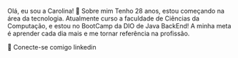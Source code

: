 Olá, eu sou a Carolina!
🚀 Sobre mim
Tenho 28 anos, estou começando na área da tecnologia. Atualmente curso a faculdade de Ciências da Computação, e estou no BootCamp da DIO de Java BackEnd! A minha meta é aprender cada dia mais e me tornar referência na profissão.

🔗 Conecte-se comigo
linkedin